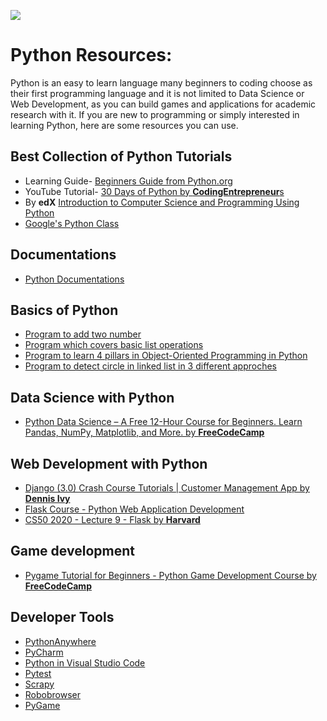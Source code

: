 [<img src="https://www.python.org/static/community_logos/python-logo-master-v3-TM.png" align="center">](https://www.python.org/)

# Python Resources:

Python is an easy to learn language many beginners to coding choose as their first programming language and it is not limited to Data Science or Web Development, as you can build games and applications for academic research with it. If you are new to programming or simply interested in learning Python, here are some resources you can use.

## Best Collection of Python Tutorials

-   Learning Guide- [Beginners Guide from Python.org](https://wiki.python.org/moin/BeginnersGuide)
-   YouTube Tutorial- [30 Days of Python by **CodingEntrepreneur**s](https://youtube.com/playlist?list=PLEsfXFp6DpzQjDBvhNy5YbaBx9j-ZsUe6)
-   By **edX** [Introduction to Computer Science and Programming Using Python](https://www.edx.org/course/introduction-to-computer-science-and-programming-7)
-   [Google's Python Class](https://developers.google.com/edu/python/)

## Documentations

-   [Python Documentations](https://www.python.org/doc/)

## Basics of Python

-   [Program to add two number](./addTwo.py)
-   [Program which covers basic list operations](./listOperations.py)
-   [Program to learn 4 pillars in Object-Oriented Programming in Python](./OOPS_four_pillars.py)
-   [Program to detect circle in linked list in 3 different approches](./detect_loop_in_linkedList.py)

## Data Science with Python

-   [Python Data Science – A Free 12-Hour Course for Beginners. Learn Pandas, NumPy, Matplotlib, and More. by **FreeCodeCamp**](https://www.freecodecamp.org/news/python-data-science-course-matplotlib-pandas-numpy/)

## Web Development with Python

-   [Django (3.0) Crash Course Tutorials | Customer Management App by **Dennis Ivy**](https://youtube.com/playlist?list=PL-51WBLyFTg2vW-_6XBoUpE7vpmoR3ztO)
-   [Flask Course - Python Web Application Development](https://youtu.be/Qr4QMBUPxWo)
-   [CS50 2020 - Lecture 9 - Flask by **Harvard**](https://youtu.be/x_c8pTW8ZUc)

## Game development

-   [Pygame Tutorial for Beginners - Python Game Development Course by **FreeCodeCamp**](https://youtu.be/FfWpgLFMI7w)

## Developer Tools

-   [PythonAnywhere](https://www.pythonanywhere.com/)
-   [PyCharm](http://www.jetbrains.com/pycharm/)
-   [Python in Visual Studio Code](https://code.visualstudio.com/docs/languages/python)
-   [Pytest](http://pytest.org/latest/)
-   [Scrapy](http://scrapy.org/)
-   [Robobrowser](http://robobrowser.readthedocs.org/en/latest/)
-   [PyGame](http://pygame.org/news.html)
